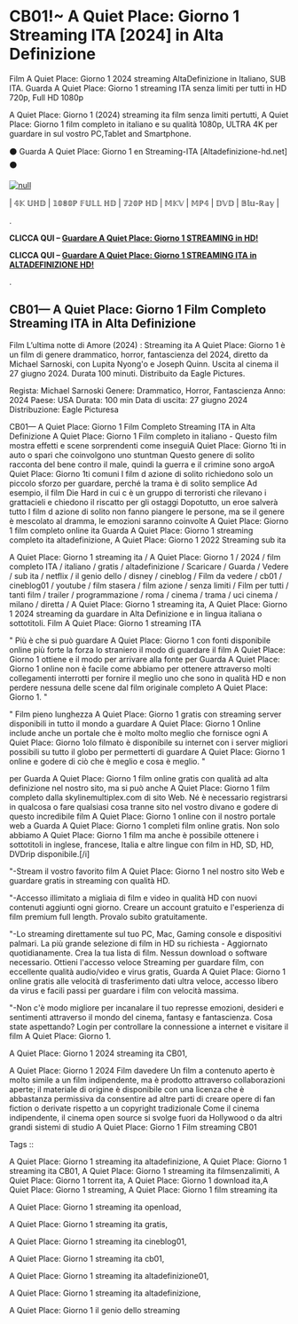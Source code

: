 # CB01!~ A Quiet Place: Giorno 1 Streaming ITA [2024] in Alta Definizione

Film A Quiet Place: Giorno 1 2024 streaming AltaDefinizione in Italiano, SUB ITA. Guarda A Quiet Place: Giorno 1 streaming ITA senza limiti per tutti in HD 720p, Full HD 1080p

A Quiet Place: Giorno 1 (2024) streaming ita film senza limiti pertutti, A Quiet Place: Giorno 1 film completo in italiano e su qualità 1080p, ULTRA 4K per guardare in sul vostro PC,Tablet and Smartphone.

⚫ Guarda A Quiet Place: Giorno 1 en Streaming-ITA [Altadefinizione-hd.net] ⚫

[![null](https://static.wixstatic.com/media/855a25_043b5abeb4ae4d35ac003198e7fe56ed~mv2.gif)](https://t.co/vEbxd16Bpz)

| 𝟜𝕂 𝕌ℍ𝔻 | 𝟙𝟘𝟠𝟘ℙ 𝔽𝕌𝕃𝕃 ℍ𝔻 | 𝟟𝟚𝟘ℙ ℍ𝔻 | 𝕄𝕂𝕍 | 𝕄ℙ𝟜 | 𝔻𝕍𝔻 | 𝔹𝕝𝕦-ℝ𝕒𝕪 |

.

**CLICCA QUI –  [Guardare A Quiet Place: Giorno 1 STREAMING in HD!](https://t.co/vEbxd16Bpz)**


**CLICCA QUI –  [Guardare A Quiet Place: Giorno 1 STREAMING ITA in ALTADEFINIZIONE HD!](https://t.co/vEbxd16Bpz)**

.

## CB01— A Quiet Place: Giorno 1 Film Completo Streaming ITA in Alta Definizione

Film L’ultima notte di Amore (2024) : Streaming ita A Quiet Place: Giorno 1 è un film di genere drammatico, horror, fantascienza del 2024, diretto da Michael Sarnoski, con Lupita Nyong'o e Joseph Quinn. Uscita al cinema il 27 giugno 2024. Durata 100 minuti. Distribuito da Eagle Pictures.

Regista: Michael Sarnoski
Genere: Drammatico, Horror, Fantascienza
Anno: 2024
Paese: USA
Durata: 100 min
Data di uscita: 27 giugno 2024
Distribuzione: Eagle Picturesa

CB01— A Quiet Place: Giorno 1 Film Completo Streaming ITA in Alta Definizione A Quiet Place: Giorno 1 Film completo in italiano - Questo film mostra effetti e scene sorprendenti come inseguiA Quiet Place: Giorno 1ti in auto o spari che coinvolgono uno stuntman Questo genere di solito racconta del bene contro il male, quindi la guerra e il crimine sono argoA Quiet Place: Giorno 1ti comuni I film d azione di solito richiedono solo un piccolo sforzo per guardare, perché la trama è di solito semplice Ad esempio, il film Die Hard in cui c è un gruppo di terroristi che rilevano i grattacieli e chiedono il riscatto per gli ostaggi Dopotutto, un eroe salverà tutto I film d azione di solito non fanno piangere le persone, ma se il genere è mescolato al dramma, le emozioni saranno coinvolte A Quiet Place: Giorno 1 film completo online ita Guarda A Quiet Place: Giorno 1 streaming completo ita altadefinizione, A Quiet Place: Giorno 1 2022 Streaming sub ita

A Quiet Place: Giorno 1 streaming ita / A Quiet Place: Giorno 1 / 2024 / film completo ITA / italiano / gratis / altadefinizione / Scaricare / Guarda / Vedere / sub ita / netflix / il genio dello / disney / cineblog / Film da vedere / cb01 / cineblog01 / youtube / film stasera / film azione / senza limiti / Film per tutti / tanti film / trailer / programmazione / roma / cinema / trama / uci cinema / milano / diretta / A Quiet Place: Giorno 1 streaming ita, A Quiet Place: Giorno 1 2024 streaming da guardare in Alta Definizione e in lingua italiana o sottotitoli. Film A Quiet Place: Giorno 1 streaming ITA


" Più è che si può guardare A Quiet Place: Giorno 1 con fonti disponibile online più forte la forza lo straniero il modo di guardare il film A Quiet Place: Giorno 1 ottiene e il modo per arrivare alla fonte per Guarda A Quiet Place: Giorno 1 online non è facile come abbiamo per ottenere attraverso molti collegamenti interrotti per fornire il meglio uno che sono in qualità HD e non perdere nessuna delle scene dal film originale completo A Quiet Place: Giorno 1. "


" Film pieno lunghezza A Quiet Place: Giorno 1 gratis con streaming server disponibili in tutto il mondo a guardare A Quiet Place: Giorno 1 Online include anche un portale che è molto molto meglio che fornisce ogni A Quiet Place: Giorno 1olo filmato è disponibile su internet con i server migliori possibili su tutto il globo per permetterti di guardare A Quiet Place: Giorno 1 online e godere di ciò che è meglio e cosa è meglio. "

per Guarda A Quiet Place: Giorno 1 film online gratis con qualità ad alta definizione nel nostro sito, ma si può anche A Quiet Place: Giorno 1 film completo dalla skylinemultiplex.com di sito Web. Né è necessario registrarsi in qualcosa o fare qualsiasi cosa tranne sito nel vostro divano e godere di questo incredibile film A Quiet Place: Giorno 1 online con il nostro portale web a Guarda A Quiet Place: Giorno 1 completi film online gratis. Non solo abbiamo A Quiet Place: Giorno 1 film ma anche è possibile ottenere i sottotitoli in inglese, francese, Italia e altre lingue con film in HD, SD, HD, DVDrip disponibile.[/i]

"-Stream il vostro favorito film A Quiet Place: Giorno 1 nel nostro sito Web e guardare gratis in streaming con qualità HD.

"-Accesso illimitato a migliaia di film e video in qualità HD con nuovi contenuti aggiunti ogni giorno. Creare un account gratuito e l'esperienza di film premium full length. Provalo subito gratuitamente.

"-Lo streaming direttamente sul tuo PC, Mac, Gaming console e dispositivi palmari. La più grande selezione di film in HD su richiesta - Aggiornato quotidianamente. Crea la tua lista di film. Nessun download o software necessario. Ottieni l'accesso veloce Streaming per guardare film, con eccellente qualità audio/video e virus gratis, Guarda A Quiet Place: Giorno 1 online gratis alle velocità di trasferimento dati ultra veloce, accesso libero da virus e facili passi per guardare i film con velocità massima.

"-Non c'è modo migliore per incanalare il tuo represse emozioni, desideri e sentimenti attraverso il mondo del cinema, fantasy e fantascienza. Cosa state aspettando? Login per controllare la connessione a internet e visitare il film A Quiet Place: Giorno 1.

A Quiet Place: Giorno 1 2024 streaming ita CB01,
 
A Quiet Place: Giorno 1 2024 Film davedere Un film a contenuto aperto è molto simile a un film indipendente, ma è prodotto attraverso collaborazioni aperte; il materiale di origine è disponibile con una licenza che è abbastanza permissiva da consentire ad altre parti di creare opere di fan fiction o derivate rispetto a un copyright tradizionale Come il cinema indipendente, il cinema open source si svolge fuori da Hollywood o da altri grandi sistemi di studio A Quiet Place: Giorno 1 Film streaming CB01

Tags ::

A Quiet Place: Giorno 1 streaming ita altadefinizione, A Quiet Place: Giorno 1 streaming ita CB01, A Quiet Place: Giorno 1 streaming ita filmsenzalimiti, A Quiet Place: Giorno 1 torrent ita, A Quiet Place: Giorno 1 download ita,A Quiet Place: Giorno 1 streaming, A Quiet Place: Giorno 1 film streaming ita

A Quiet Place: Giorno 1 streaming ita openload,

A Quiet Place: Giorno 1 streaming ita gratis,

A Quiet Place: Giorno 1 streaming ita cineblog01,

A Quiet Place: Giorno 1 streaming ita cb01,

A Quiet Place: Giorno 1 streaming ita altadefinizione01,

A Quiet Place: Giorno 1 streaming ita altadefinizione, 

A Quiet Place: Giorno 1 il genio dello streaming

